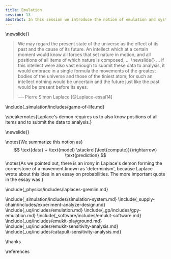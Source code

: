 ```yaml
---
title: Emulation
session: 13
abstract: In this session we introduce the notion of emulation and systems modeling with Gaussian processes.
---
```



\newslide{}

> We may regard the present state of the universe as the effect of its
> past and the cause of its future. An intellect which at a certain
> moment would know all forces that set nature in motion, and all
> positions of all items of which nature is composed, ...
\newslide{}
> ... if this intellect
> were also vast enough to submit these data to analysis, it would
> embrace in a single formula the movements of the greatest bodies of
> the universe and those of the tiniest atom; for such an intellect
> nothing would be uncertain and the future just like the past would be
> present before its eyes.
>
> --- Pierre Simon Laplace [@Laplace-essai14]


\include{_simulation/includes/game-of-life.md}

\speakernotes{Laplace's demon requires us to also know positions of all items and to submit the data to analysis.}

\newslide{}

\notes{We summarize this notion as}
$$
\text{data} + \text{model} \stackrel{\text{compute}}{\rightarrow} \text{prediction}
$$
\notes{As we pointed out, there is an irony in Laplace's demon forming the cornerstone of a movement known as 'determinism', because Laplace wrote about this idea in an essay on probabilities. The more important quote in the essay was }

\include{_physics/includes/laplaces-gremlin.md}

\include{_simulation/includes/simulation-system.md}
\include{_supply-chain/includes/experiment-analyze-design.md}
\include{_uq/includes/emulation.md}
\include{_gp/includes/gpy-emulation.md}
\include{_software/includes/emukit-software.md}
\include{_uq/includes/emukit-playground.md}
\include{_uq/includes/emukit-sensitivity-analysis.md}
\include{_uq/includes/catapult-sensitivity-analysis.md}

\thanks

\references

